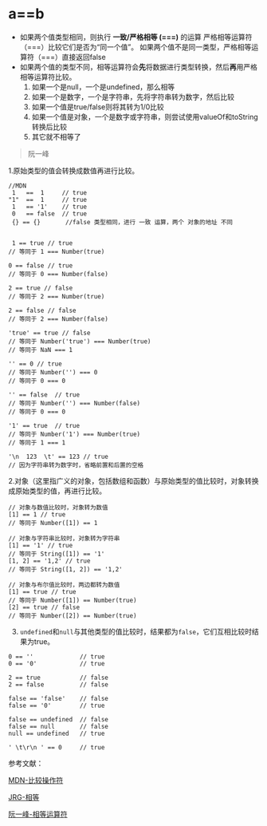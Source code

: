 # a==b
* 如果两个值类型相同，则执行 **一致/严格相等 (===)** 的运算
    严格相等运算符（===）比较它们是否为“同一个值”。
    如果两个值不是同一类型，严格相等运算符（===）直接返回false
* 如果两个值的类型不同，相等运算符会**先**将数据进行类型转换，然后**再**用严格相等运算符比较。
    1. 如果一个是null，一个是undefined，那么相等
    2. 如果一个是数字，一个是字符串，先将字符串转为数字，然后比较
    3. 如果一个值是true/false则将其转为1/0比较
    4. 如果一个值是对象，一个是数字或字符串，则尝试使用valueOf和toString转换后比较
    5. 其它就不相等了

> 阮一峰

1.原始类型的值会转换成数值再进行比较。
```
//MDN
 1   ==  1     // true
"1"  ==  1     // true
 1   == '1'    // true
 0   == false  // true
 {} == {}       //false 类型相同，进行 一致 运算，两个 对象的地址 不同
 

 1 == true // true
// 等同于 1 === Number(true)

0 == false // true
// 等同于 0 === Number(false)

2 == true // false
// 等同于 2 === Number(true)

2 == false // false
// 等同于 2 === Number(false)

'true' == true // false
// 等同于 Number('true') === Number(true)
// 等同于 NaN === 1

'' == 0 // true
// 等同于 Number('') === 0
// 等同于 0 === 0

'' == false  // true
// 等同于 Number('') === Number(false)
// 等同于 0 === 0

'1' == true  // true
// 等同于 Number('1') === Number(true)
// 等同于 1 === 1

'\n  123  \t' == 123 // true
// 因为字符串转为数字时，省略前置和后置的空格
```
2.对象（这里指广义的对象，包括数组和函数）与原始类型的值比较时，对象转换成原始类型的值，再进行比较。

```
// 对象与数值比较时，对象转为数值
[1] == 1 // true
// 等同于 Number([1]) == 1

// 对象与字符串比较时，对象转为字符串
[1] == '1' // true
// 等同于 String([1]) == '1'
[1, 2] == '1,2' // true
// 等同于 String([1, 2]) == '1,2'

// 对象与布尔值比较时，两边都转为数值
[1] == true // true
// 等同于 Number([1]) == Number(true)
[2] == true // false
// 等同于 Number([2]) == Number(true)
```
3. `undefined`和`null`与其他类型的值比较时，结果都为`false`，它们互相比较时结果为true。

```
0 == ''             // true
0 == '0'            // true

2 == true           // false
2 == false          // false

false == 'false'    // false
false == '0'        // true

false == undefined  // false
false == null       // false
null == undefined   // true

' \t\r\n ' == 0     // true
```


参考文献：

[MDN-比较操作符](https://developer.mozilla.org/zh-CN/docs/Web/JavaScript/Reference/Operators/Comparison_Operators)

[JRG-相等](http://book.jirengu.com/fe/%E5%89%8D%E7%AB%AF%E5%9F%BA%E7%A1%80/Javascript/%E8%BF%90%E7%AE%97%E7%AC%A6.html)

[阮一峰-相等运算符](https://wangdoc.com/javascript/operators/comparison.html#%E7%9B%B8%E7%AD%89%E8%BF%90%E7%AE%97%E7%AC%A6)

